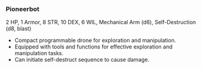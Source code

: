 ### Pioneerbot

2 HP, 1 Armor, 8 STR, 10 DEX, 6 WIL, Mechanical Arm (d6), Self-Destruction (d8, blast)

- Compact programmable drone for exploration and manipulation.
- Equipped with tools and functions for effective exploration and manipulation tasks.
- Can initiate self-destruct sequence to cause damage.

